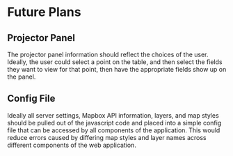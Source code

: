 # Future Plans

## Projector Panel

The projector panel information should reflect the choices of the user. Ideally, the user could select a point on the table, and then select the fields they want to view for that point, then have the appropriate fields show up on the panel.

## Config File
Ideally all server settings, Mapbox API information, layers, and map styles should be pulled out of the javascript code and placed into a simple config file that can be accessed by all components of the application. This would reduce errors caused by differing map styles and layer names across different components of the web application.
